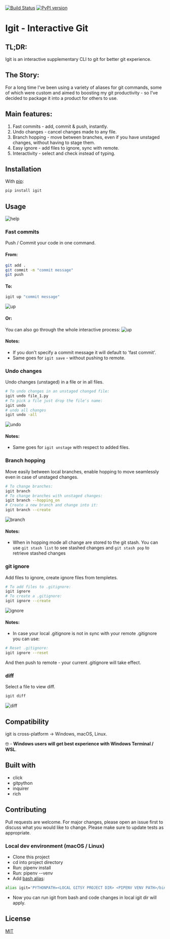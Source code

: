 [![Build Status](https://travis-ci.com/kobibarhanin/gitenv.svg?branch=master)](https://travis-ci.com/kobibarhanin/igit)
[![PyPI version](https://badge.fury.io/py/igit.svg)](https://badge.fury.io/py/igit)

# Igit - Interactive Git

## TL;DR:
Igit is an interactive supplementary CLI to git for better git experience.

## The Story:
For a long time I've been using a variety of aliases for git commands, some of which were custom and aimed to boosting my git productivity - so I've decided to  package it into a product for others to use.

## Main features:
1. Fast commits - add, commit & push, instantly. 
2. Undo changes - cancel changes made to any file.
3. Branch hopping - move between branches, even if you have unstaged changes, without having to stage them.
4. Easy ignore - add files to ignore, sync with remote. 
5. Interactivity - select and check instead of typing.


## Installation

With [pip](https://pip.pypa.io/en/stable/):

```bash
pip install igit
```

## Usage
![help](examples/help.png)

### Fast commits

Push / Commit your code in one command.

#### From:
```bash
git add .
git commit -m "commit message"
git push 
```

#### To:
```bash
igit up "commit message" 
```

![up](examples/up_cmd.png)

#### Or:
You can also go through the whole interactive process:
![up](examples/full_push_cmd.png)

#### Notes:
- If you don't specify a commit message it will default to 'fast commit'.
- Same goes for ```igit save``` - without pushing to remote.


### Undo changes

Undo changes (unstaged) in a file or in all files.

```bash
# To undo changes in an unstaged changed file:
igit undo file_1.py 
# To pick a file just drop the file's name:
igit undo
# undo all changes
igit undo -all
```

![undo](examples/undo_cmd.png)

#### Notes:
- Same goes for ```igit unstage``` with respect to added files.


### Branch hopping

Move easily between local branches, enable hopping to move seamlessly even in case of unstaged changes.

```bash
# To change branches:
igit branch
# To change branches with unstaged changes:
igit branch --hopping_on 
# Create a new branch and change into it:
igit branch --create
```
![branch](examples/branch_cmd.png)

#### Notes:
- When in hopping mode all change are stored to the git stash. 
You can use ```git stash list``` to see stashed changes and ```git stash pop``` to retrieve stashed changes


### git ignore

Add files to ignore, create ignore files from templetes.

```bash
# To add files to .gitignore:
igit ignore
# To create a .gitignore:
igit ignore --create  
```
![ignore](examples/ignore_cmd.png)

#### Notes:
- In case your local .gitignore is not in sync with your remote .gitignore you can use: 
```bash
# Reset .gitignore:
igit ignore --reset 
```
And then push to remote - your current .gitignore will take effect. 

### diff

Select a file to view diff.

```bash
igit diff
```
![diff](examples/diff_cmd.png)


## Compatibility
igit is cross-platform → Windows, macOS, Linux. 

🤓 - __Windows users will get best experience with Windows Terminal / WSL__.
	

## Built with

- click
- gitpython
- inquirer
- rich

## Contributing
Pull requests are welcome. For major changes, please open an issue first to discuss what you would like to change.
Please make sure to update tests as appropriate.

### Local dev environment (macOS / Linux)

- Clone this project
- cd into project directory
- Run: pipenv install
- Run: pipenv --venv 
- Add [bash alias](https://linuxize.com/post/how-to-create-bash-aliases/):
```bash
alias igit='PYTHONPATH=<LOCAL GITSY PROJECT DIR> <PIPENV VENV PATH>/bin/python3 <LOCAL IGIT PROJECT DIR>/igit/cli.py'
```
- Now you can run igit from bash and code changes in local igit dir will apply.



## License
[MIT](https://choosealicense.com/licenses/mit/)
